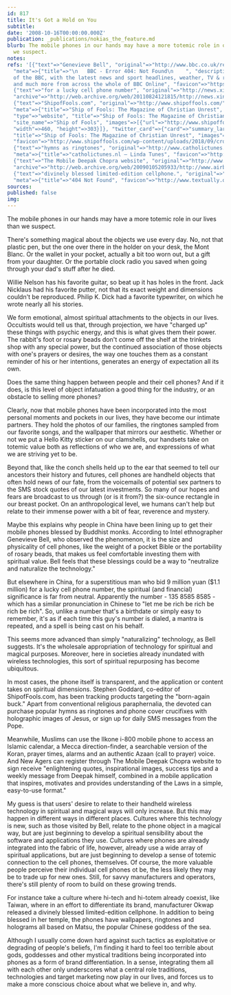 ```yaml
---
id: 817
title: It's Got a Hold on You
subtitle: 
date: '2008-10-16T00:00:00.000Z'
publication: _publications/nokias_the_feature.md
blurb: The mobile phones in our hands may have a more totemic role in our lives than
  we suspect.
notes: 
refs: '[{"text"=>"Genevieve Bell", "original"=>"http://www.bbc.co.uk/religion/realmedia/sunday/s20050327n.ram",
  "meta"=>{"title"=>"\n   BBC - Error 404: Not Found\n    ", "description"=>"The best
  of the BBC, with the latest news and sport headlines, weather, TV & radio highlights
  and much more from across the whole of BBC Online", "favicon"=>"https://www.bbc.co.uk/favicon.ico"}},
  {"text"=>"for a lucky cell phone number", "original"=>"http://news.xinhuanet.com/english/2004-04/13/content_1415725.htm",
  "archive"=>"http://web.archive.org/web/20110824121815/http://news.xinhuanet.com/english/2004-04/13/content_1415725.htm"},
  {"text"=>"ShipofFools.com", "original"=>"http://www.shipoffools.com/", "archive"=>"http://web.archive.org/web/20200116043022/http://shipoffools.com:80/",
  "meta"=>{"title"=>"Ship of Fools: The Magazine of Christian Unrest", "open_graph"=>{"locale"=>"en_GB",
  "type"=>"website", "title"=>"Ship of Fools: The Magazine of Christian Unrest", "url"=>"http://www.shipoffools.com/",
  "site_name"=>"Ship of Fools", "images"=>[{"url"=>"http://www.shipoffools.com/wp-content/uploads/2018/08/ShipOfFools-Blue-Texture.png",
  "width"=>460, "height"=>303}]}, "twitter_card"=>{"card"=>"summary_large_image",
  "title"=>"Ship of Fools: The Magazine of Christian Unrest", "images"=>[{"url"=>"http://www.shipoffools.com/wp-content/uploads/2018/08/ShipOfFools-Blue-Texture.png"}]},
  "favicon"=>"http://www.shipoffools.com/wp-content/uploads/2018/09/cropped-ShipOfFools-Blue-S-192x192.png"}},
  {"text"=>"hymns as ringtones", "original"=>"http://www.catholictunes.nl/", "archive"=>"http://web.archive.org/web/20190909180749/http://catholictunes.nl/",
  "meta"=>{"title"=>"catholictunes.nl – Linda Tunes", "favicon"=>"http://www.catholictunes.nl/favicon.ico"}},
  {"text"=>"The Mobile Deepak Chopra website", "original"=>"http://www.airborne-e.com/website/chopra/",
  "archive"=>"http://web.archive.org/web/20090105205933/http://www.airborne-e.com/website/chopra/"},
  {"text"=>"divinely blessed limited-edition cellphone.", "original"=>"http://www.textually.org/textually/archives/2004/07/004381.htm",
  "meta"=>{"title"=>"404 Not Found", "favicon"=>"http://www.textually.org/favicon.ico"}}]'
sources: 
published: false
img: 
---
```

The mobile phones in our hands may have a more totemic role in our lives than we suspect.

  
There's something magical about the objects we use every day. No, not that plastic pen, but the one over there in the holder on your desk, the Mont Blanc. Or the wallet in your pocket, actually a bit too worn out, but a gift from your daughter. Or the portable clock radio you saved when going through your dad's stuff after he died.

Willie Nelson has his favorite guitar, so beat up it has holes in the front. Jack Nicklaus had his favorite putter, not that its exact weight and dimensions couldn't be reproduced. Philip K. Dick had a favorite typewriter, on which he wrote nearly all his stories.

We form emotional, almost spiritual attachments to the objects in our lives. Occultists would tell us that, through projection, we have "charged up" these things with psychic energy, and this is what gives them their power. The rabbit's foot or rosary beads don't come off the shelf at the trinkets shop with any special power, but the continued association of those objects with one's prayers or desires, the way one touches them as a constant reminder of his or her intentions, generates an energy of expectation all its own.

Does the same thing happen between people and their cell phones? And if it does, is this level of object infatuation a good thing for the industry, or an obstacle to selling more phones?

Clearly, now that mobile phones have been incorporated into the most personal moments and pockets in our lives, they have become our intimate partners. They hold the photos of our families, the ringtones sampled from our favorite songs, and the wallpaper that mirrors our aesthetic. Whether or not we put a Hello Kitty sticker on our clamshells, our handsets take on totemic value both as reflections of who we are, and expressions of what we are striving yet to be.

Beyond that, like the conch shells held up to the ear that seemed to tell our ancestors their history and futures, cell phones are handheld objects that often hold news of our fate, from the voicemails of potential sex partners to the SMS stock quotes of our latest investments. So many of our hopes and fears are broadcast to us through (or is it from?) the six-ounce rectangle in our breast pocket. On an anthropological level, we humans can't help but relate to their immense power with a bit of fear, reverence and mystery.

Maybe this explains why people in China have been lining up to get their mobile phones blessed by Buddhist monks. According to Intel ethnographer Genevieve Bell, who observed the phenomenon, it is the size and physicality of cell phones, like the weight of a pocket Bible or the portability of rosary beads, that makes us feel comfortable investing them with spiritual value. Bell feels that these blessings could be a way to "neutralize and naturalize the technology."

But elsewhere in China, for a superstitious man who bid 9 million yuan ($1.1 million) for a lucky cell phone number, the spiritual (and financial) significance is far from neutral. Apparently the number - 135 8585 8585 - which has a similar pronunciation in Chinese to "let me be rich be rich be rich be rich". So, unlike a number that's a birthdate or simply easy to remember, it's as if each time this guy's number is dialed, a mantra is repeated, and a spell is being cast on his behalf.

This seems more advanced than simply "naturalizing" technology, as Bell suggests. It's the wholesale appropriation of technology for spiritual and magical purposes. Moreover, here in societies already inundated with wireless technologies, this sort of spiritual repurposing has become ubiquitous.

In most cases, the phone itself is transparent, and the application or content takes on spiritual dimensions. Stephen Goddard, co-editor of ShipofFools.com, has been tracking products targeting the "born-again buck." Apart from conventional religious paraphernalia, the devoted can purchase popular hymns as ringtones and phone cover crucifixes with holographic images of Jesus, or sign up for daily SMS messages from the Pope.

Meanwhile, Muslims can use the Ilkone i-800 mobile phone to access an Islamic calendar, a Mecca direction-finder, a searchable version of the Koran, prayer times, alarms and an authentic Azaan (call to prayer) voice. And New Agers can register through The Mobile Deepak Chopra website to sign receive "enlightening quotes, inspirational images, success tips and a weekly message from Deepak himself, combined in a mobile application that inspires, motivates and provides understanding of the Laws in a simple, easy-to-use format."

My guess is that users' desire to relate to their handheld wireless technology in spiritual and magical ways will only increase. But this may happen in different ways in different places. Cultures where this technology is new, such as those visited by Bell, relate to the phone object in a magical way, but are just beginning to develop a spiritual sensibility about the software and applications they use. Cultures where phones are already integrated into the fabric of life, however, already use a wide array of spiritual applications, but are just beginning to develop a sense of totemic connection to the cell phones, themselves. Of course, the more valuable people perceive their individual cell phones ot be, the less likely they may be to trade up for new ones. Still, for savvy manufacturers and operators, there's still plenty of room to build on these growing trends.

For instance take a culture where hi-tech and hi-totem already coexist, like Taiwan, where in an effort to differentiate its brand, manufacturer Okwap released a divinely blessed limited-edition cellphone. In addition to being blessed in her temple, the phones have wallpapers, ringtones and holograms all based on Matsu, the popular Chinese goddess of the sea.

Although I usually come down hard against such tactics as exploitative or degrading of people's beliefs, I'm finding it hard to feel too terrible about gods, goddesses and other mystical traditions being incorporated into phones as a form of brand differentiation. In a sense, integrating them all with each other only underscores what a central role traditions, technologies and target marketing now play in our lives, and forces us to make a more conscious choice about what we believe in, and why.
